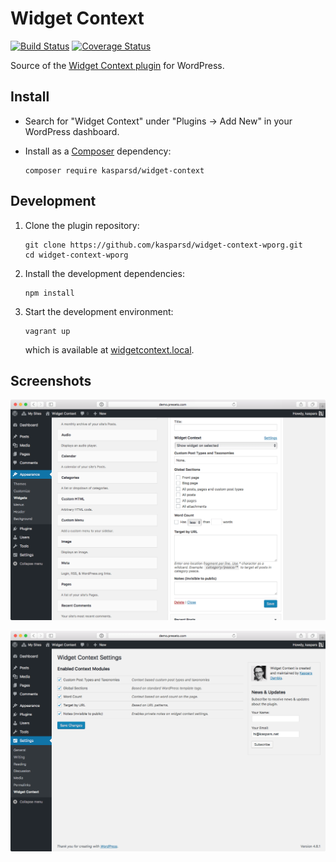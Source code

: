 # Widget Context

[![Build Status](https://travis-ci.org/kasparsd/widget-context-wporg.svg?branch=master)](https://travis-ci.org/kasparsd/widget-context-wporg)
[![Coverage Status](https://coveralls.io/repos/github/kasparsd/widget-context-wporg/badge.svg?branch=master)](https://coveralls.io/github/kasparsd/widget-context-wporg?branch=master)

Source of the [Widget Context plugin](https://widgetcontext.com) for WordPress.


## Install

- Search for "Widget Context" under "Plugins → Add New" in your WordPress dashboard.

- Install as a [Composer](https://packagist.org/packages/kasparsd/widget-context) dependency:

	  composer require kasparsd/widget-context


## Development

1. Clone the plugin repository:

	   git clone https://github.com/kasparsd/widget-context-wporg.git
	   cd widget-context-wporg

2. Install the development dependencies:

	   npm install

3. Start the development environment:

	   vagrant up
	
	which is available at [widgetcontext.local](http://widgetcontext.local).


## Screenshots

![Widget Context settings](screenshot-1.png)

![Widget Context configuration](screenshot-2.png)
